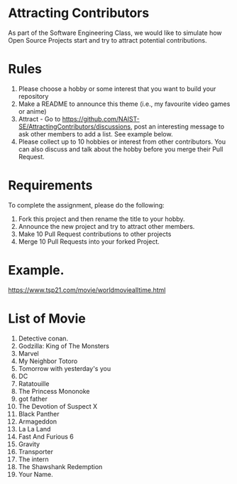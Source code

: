 # Attracting Contributors
As part of the Software Engineering Class, we would like to simulate how Open Source Projects start and try to attract potential contributions.

# Rules

1. Please choose a hobby or some interest that you want to build your repository
2. Make a README to announce this theme (i.e., my favourite video games or anime)
3. Attract - Go to https://github.com/NAIST-SE/AttractingContributors/discussions, post an interesting message to ask other members to add a list. See example below.
4. Please collect up to 10 hobbies or interest from other contributors. You can also discuss and talk about the hobby before you merge their Pull Request.

# Requirements
To complete the assignment, please do the following:
1. Fork this project and then rename the title to your hobby. 
2. Announce the new project and try to attract other members.
3. Make 10 Pull Request contributions to other projects
4. Merge 10 Pull Requests into your forked Project.

# Example. 
https://www.tsp21.com/movie/worldmoviealltime.html

# List of Movie
1. Detective conan.
2. Godzilla: King of The Monsters
1. Marvel
1. My Neighbor Totoro
2. Tomorrow with yesterday's you
3. DC
4. Ratatouille
5. The Princess Mononoke
6. got father
7. The Devotion of Suspect X
8. Black Panther
9. Armageddon
10. La La Land
11. Fast And Furious 6
12. Gravity
13. Transporter
14. The intern
15. The Shawshank Redemption
16. Your Name.


